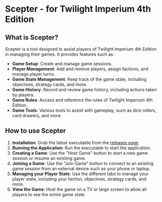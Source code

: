 # Scepter - for Twilight Imperium 4th Edition

## What is Scepter?
Scepter is a tool designed to assist players of Twilight Imperium 4th Edition in managing their games. It provides features such as:
- **Game Setup**: Create and manage game sessions.
- **Player Management**: Add and remove players, assign factions, and manage player turns.
- **Game State Management**: Keep track of the game state, including objectives, strategy cards, and more.
- **Game History**: Record and review game history, including actions taken by players.
- **Game Rules**: Access and reference the rules of Twilight Imperium 4th Edition.
- **Game Tools**: Various tools to assist with gameplay, such as dice rollers, card drawers, and more.

## How to use Scepter
1. **Installation**: Grab the latest executable from the [releases page](https://github.com/henri-hatch/ti4-scepter/releases)
2. **Running the Application**: Run the executable to start the application.
3. **Creating a Game**: Use the "Host Game" button to start a new game session or resume an existing game.
4. **Joining a Game**: Use the "Join Game" button to connect to an existing game session from an external device such as your phone or laptop.
5. **Managing your Player State**: Use the different tabs to manage your player state, including your faction, objectives, strategy cards, and more.
6. **View the Game**: Host the game on a TV or large screen to allow all players to see the entire game state.